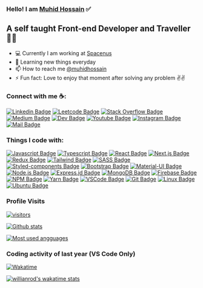 ### Hello! I am [Muhid Hossain][website] ✅
## A self taught Front-end Developer and Traveller 🚀🚀
- 💻 Currently I am working at [Spacenus][job]
- 🌱 Learning new things everyday
- 📫 How to reach me [@muhidhossain][linkedin]
- ⚡ Fun fact: Love to enjoy that moment after solving any problem ✌✌️

### Connect with me ☕:

[![Linkedin Badge][linkedin_img]][linkedin]
[![Leetcode Badge][leetcode_img]][leetcode]
[![Stack Overflow Badge][stackoverflow_img]][stackoverflow]
[![Medium Badge][medium_img]][medium]
[![Dev Badge][dev_img]][dev]
[![Youtube Badge][youtube_img]][youtube]
[![Instagram Badge][instagram_img]][instagram]
[![Mail Badge][mail_img]][mail]

### Things I code with:

[![Javascript Badge][javascript_img]](#)
[![Typescript Badge][typescript_img]](#)
[![React Badge][react_img]](#)
[![Next.js Badge][nextjs_img]](#)
[![Redux Badge][redux_img]](#)
[![Tailwind Badge][tailwind_img]](#)
[![SASS Badge][sass_img]](#)
[![Styled-components Badge][styledComponents_img]](#)
[![Bootstrap Badge][bootstrap_img]](#)
[![Material-UI Badge][material_ui_img]](#)
[![Node.js Badge][nodejs_img]](#)
[![Express.jd Badge][expressjs_img]](#)
[![MongoDB Badge][mongoDB_img]](#)
[![Firebase Badge][firebase_img]](#)
[![NPM Badge][npm_img]](#)
[![Yarn Badge][yarn_img]](#)
[![VSCode Badge][vscode_img]](#)
[![Git Badge][git_img]](#)
[![Linux Badge][linux_img]](#)
[![Ubuntu Badge][ubuntu_img]](#)

### Profile Visits 

[![visitors][visitors]]()

[![Github stats][github_stats]]()

[![Most used angguages][most_used_languages]]()

### Coding activity of last year (VS Code Only)
[![Wakatime](https://wakatime.com/badge/user/4636b4d3-b3ea-4729-bb1f-75461e68770b.svg)](https://wakatime.com/@4636b4d3-b3ea-4729-bb1f-75461e68770b)

[![willianrod's wakatime stats](https://github-readme-stats.vercel.app/api/wakatime?username=@muhidhossain&theme=nightowl&layout=compact&v=2)]()




[website]: https://muhid-hossain.web.app/
[job]: https://spacenus.com/

[linkedin]: https://www.linkedin.com/in/muhidhossain/
[leetcode]: https://leetcode.com/muhidhossain/
[stackoverflow]: https://stackoverflow.com/users/13667519/muhid-hossain?tab=profile
[medium]: https://muhidhossain.medium.com
[dev]: https://dev.to/muhidhossain
[youtube]: https://www.youtube.com/channel/UCswEDubzQ5DmaPzE3YusgUQ
[instagram]: https://www.instagram.com/_abdul_muhit/
[mail]: mailto:muhidhossain7@gmail.com

[linkedin_img]: https://img.shields.io/badge/LinkedIn-0077B5?style=for-the-badge&logo=linkedin&logoColor=white
[leetcode_img]: https://img.shields.io/badge/-LeetCode-FFA116?style=for-the-badge&logo=LeetCode&logoColor=black
[stackoverflow_img]: https://img.shields.io/badge/Stack_Overflow-FE7A16?style=for-the-badge&logo=stack-overflow&logoColor=white
[medium_img]: https://img.shields.io/badge/Medium-12100E?style=for-the-badge&logo=medium&logoColor=white
[dev_img]: https://img.shields.io/badge/dev.to-0A0A0A?style=for-the-badge&logo=devdotto&logoColor=white
[youtube_img]: https://img.shields.io/badge/YouTube-FF0000?style=for-the-badge&logo=youtube&logoColor=white
[instagram_img]: https://img.shields.io/badge/Instagram-E4405F?style=for-the-badge&logo=instagram&logoColor=white
[mail_img]: https://img.shields.io/badge/Gmail-D14836?style=for-the-badge&logo=gmail&logoColor=white

[javascript_img]: https://img.shields.io/badge/JavaScript-F7DF1E?style=for-the-badge&logo=javascript&logoColor=black
[typescript_img]: https://img.shields.io/badge/TypeScript-007ACC?style=for-the-badge&logo=typescript&logoColor=white
[react_img]: https://img.shields.io/badge/React-20232A?style=for-the-badge&logo=react&logoColor=61DAFB
[nextjs_img]: https://img.shields.io/badge/next.js-000000?style=for-the-badge&logo=nextdotjs&logoColor=white
[redux_img]: https://img.shields.io/badge/Redux-593D88?style=for-the-badge&logo=redux&logoColor=white
[tailwind_img]: https://img.shields.io/badge/Tailwind_CSS-38B2AC?style=for-the-badge&logo=tailwind-css&logoColor=white
[sass_img]: https://img.shields.io/badge/Sass-CC6699?style=for-the-badge&logo=sass&logoColor=white
[styledComponents_img]: https://img.shields.io/badge/styled--components-DB7093?style=for-the-badge&logo=styled-components&logoColor=white
[bootstrap_img]: https://img.shields.io/badge/Bootstrap-563D7C?style=for-the-badge&logo=bootstrap&logoColor=white
[material_ui_img]: https://img.shields.io/badge/Material--UI-0081CB?style=for-the-badge&logo=material-ui&logoColor=white
[nodejs_img]: https://img.shields.io/badge/Node.js-339933?style=for-the-badge&logo=nodedotjs&logoColor=white
[expressjs_img]: https://img.shields.io/badge/Express.js-000000?style=for-the-badge&logo=express&logoColor=white
[mongoDB_img]: https://img.shields.io/badge/MongoDB-4EA94B?style=for-the-badge&logo=mongodb&logoColor=white
[firebase_img]: https://img.shields.io/badge/firebase-ffca28?style=for-the-badge&logo=firebase&logoColor=black
[npm_img]: https://img.shields.io/badge/npm-CB3837?style=for-the-badge&logo=npm&logoColor=white
[yarn_img]: https://img.shields.io/badge/Yarn-2C8EBB?style=for-the-badge&logo=yarn&logoColor=white
[vscode_img]: https://img.shields.io/badge/Visual_Studio_Code-0078D4?style=for-the-badge&logo=visual%20studio%20code&logoColor=white
[git_img]: https://img.shields.io/badge/Git-F05032?style=for-the-badge&logo=git&logoColor=white
[linux_img]: https://img.shields.io/badge/Linux-FCC624?style=for-the-badge&logo=linux&logoColor=black
[ubuntu_img]: https://img.shields.io/badge/Ubuntu-E95420?style=for-the-badge&logo=ubuntu&logoColor=white

[visitors]: https://visitor-badge.glitch.me/badge?page_id=muhidhossain.muhidhossain

[github_stats]: https://github-readme-stats.vercel.app/api?username=muhidhossain&count_private=true&show_icons=true&include_all_commits=true&theme=nightowl

[most_used_languages]: https://github-readme-stats.vercel.app/api/top-langs/?username=muhidhossain&hide=stylus&count_private=true&card_width=495&theme=nightowl



